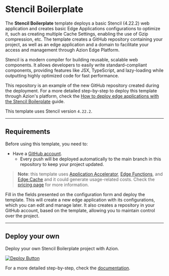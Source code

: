 # Stencil Boilerplate

The **Stencil Boilerplate** template deploys a basic Stencil (4.22.2) web application and creates basic Edge Applications configurations to optimize it, such as creating multiple Cache Settings, enabling the use of Gzip compression, etc. The template creates a GitHub repository containing your project, as well as an edge application and a domain to facilitate your access and management through Azion Edge Platform.

Stencil is a modern compiler for building reusable, scalable web components. It allows developers to easily write standard-compliant components, providing features like JSX, TypeScript, and lazy-loading while outputting highly optimized code for fast performance.


This repository is an example of the new GitHub repository created during the deployment. For a more detailed step-by-step to deploy this template through Azion's platform, check the [How to deploy edge applications with the Stencil Boilerplate](https://www.azion.com/en/documentation/products/guides/stencil-boilerplate/) guide.

This template uses Stencil version `4.22.2`.

---

## Requirements

Before using this template, you need to:

- Have a [GitHub account](https://github.com/signup).
  - Every push will be deployed automatically to the main branch in this repository to keep your project updated.

> **Note**: this template uses [Application Accelerator](https://www.azion.com/en/documentation/products/build/edge-application/application-accelerator/), [Edge Functions](https://www.azion.com/en/documentation/products/build/edge-application/edge-functions/), and [Edge Cache](https://www.azion.com/en/documentation/products/build/edge-application/edge-cache/) and it could generate usage-related costs. Check the [pricing page](https://www.azion.com/en/pricing/) for more information.

Fill in the fields presented on the configuration form and deploy the template. This will create a new edge application with its configurations, which you can edit and manage later. It also creates a repository in your GitHub account, based on the template, allowing you to maintain control over the project. 

---

## Deploy your own

Deploy your own Stencil Boilerplate project with Azion.

[![Deploy Button](https://www.azion.com/button/)](https://console.azion.com/create/stencil/stencil-boilerplate "Deploy with Azion")

For a more detailed step-by-step, check the [documentation](https://www.azion.com/en/documentation/products/guides/stencil-boilerplate/).